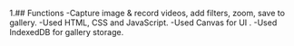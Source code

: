 1.## Functions
  -Capture image & record videos, add filters, zoom, save to gallery.
  -Used HTML, CSS and JavaScript.
  -Used Canvas for UI .
  -Used IndexedDB for gallery storage.
